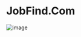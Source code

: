 # JobFind.Com
![image](https://github.com/user-attachments/assets/703e2690-bdef-4a5d-8182-6db8727a574a)
